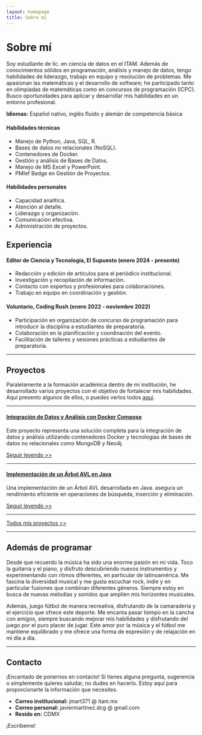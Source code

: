 ```yaml
---
layout: homepage
title: Sobre mí
---
```

# Sobre mí
Soy estudiante de lic. en ciencia de datos en el ITAM. Además de conocimientos sólidos en programación, análisis y manejo de datos, tengo habilidades de liderazgo, trabajo en equipo y resolución de problemas. Me apasionan las matemáticas y el desarrollo de software; he participado tanto en olimpiadas de matemáticas como en concursos de programación (ICPC). Busco oportunidades para aplicar y desarrollar mis habilidades en un entorno profesional.

**Idiomas:** Español nativo, inglés fluido y alemán de competencia básica 

#### Habilidades técnicas
* Manejo de Python, Java, SQL, R.
* Bases de datos no relacionales (NoSQL).
* Contenedores de Docker.
* Gestión y análisis de Bases de Datos.
* Manejo de MS Excel y PowerPoint.
* PMIef Badge en Gestión de Proyectos.

#### Habilidades personales
* Capacidad analítica.
* Atención al detalle.
* Liderazgo y organización.
* Comunicación efectiva.
* Administración de proyectos.


## Experiencia

#### Editor de Ciencia y Tecnología, El Supuesto (enero 2024 - presente)
* Redacción y edición de artículos para el periódico institucional.
* Investigación y recopilación de información.
* Contacto con expertos y profesionales para colaboraciones.
* Trabajo en equipo en coordinación y gestión.

#### Voluntario, Coding Rush (enero 2022 - noviembre 2022)
* Participación en organización de concurso de programación para introducir la disciplina a estudiantes de preparatoria. 
* Colaboración en la planificación y coordinación del evento. 
* Facilitación de talleres y sesiones prácticas a estudiantes de preparatoria. 

---

## Proyectos
Paralelamente a la formación académica dentro de mi institución, he desarrollado varios proyectos con el objetivo de fortalecer mis habilidades. Aquí presento algunos de ellos, o puedes verlos todos <a href="{{ '/tags' | relative_url }}">aquí</a>.

---
#### <a style="color: var(--heading-color);" href="{{ '/proyecto/2024/05/25/integracion-de-datos.html' | relative_url }}">Integración de Datos y Análisis con Docker Compose</a>
Este proyecto representa una solución completa para la integración de datos y análisis utilizando contenedores Docker y tecnologías de bases de datos no relacionales como MongoDB y Neo4j.

<a href="{{ '/proyecto/2024/05/25/integracion-de-datos.html' | relative_url }}">Seguir leyendo >></a>

---
#### <a style="color: var(--heading-color);" href="{{ '/proyecto/2022/10/05/arbol-avl.html' | relative_url }}">Implementación de un Árbol AVL en Java</a>
Una implementación de un Árbol AVL desarrollada en Java. asegura un rendimiento eficiente en operaciones de búsqueda, inserción y eliminación.

<a href="{{ '/proyecto/2022/10/05/arbol-avl.html' | relative_url }}">Seguir leyendo >></a>

---
<a href="{{ '/tags' | relative_url }}">Todos mis proyectos >></a>

---

## Además de programar
Desde que recuerdo la música ha sido una enorme pasión en mi vida.  Toco la guitarra y el piano, y disfruto descubriendo nuevos instrumentos y experimentando con ritmos diferentes, en particular de latinoamérica. Me fascina la diversidad musical y me gusta escuchar rock, indie y en particular fusiones que combinan diferentes géneros. Siempre estoy en busca de nuevas melodías y sonidos que amplíen mis horizontes musicales.

Además, juego fútbol de manera recreativa, disfrutando de la camaradería y el ejercicio que ofrece este deporte. Me encanta pasar tiempo en la cancha con amigos, siempre buscando mejorar mis habilidades y disfrutando del juego por el puro placer de jugar. Este amor por la música y el fútbol me mantiene equilibrado y me ofrece una forma de expresión y de relajación en mi día a día.

---

## Contacto
¡Encantado de ponernos en contacto! Si tienes alguna pregunta, sugerencia o simplemente quieres saludar, no dudes en hacerlo. Estoy aquí para proporcionarte la información que necesites.

* **Correo institucional:** jmart371 @ itam.mx
* **Correo personal:** javiermartinez.dcg @ gmail.com
* **Resido en:** CDMX

¡Escríbeme!